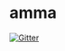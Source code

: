 # amma

[![Gitter](https://badges.gitter.im/Join%20Chat.svg)](https://gitter.im/mahivenu/amma?utm_source=badge&utm_medium=badge&utm_campaign=pr-badge&utm_content=badge)
